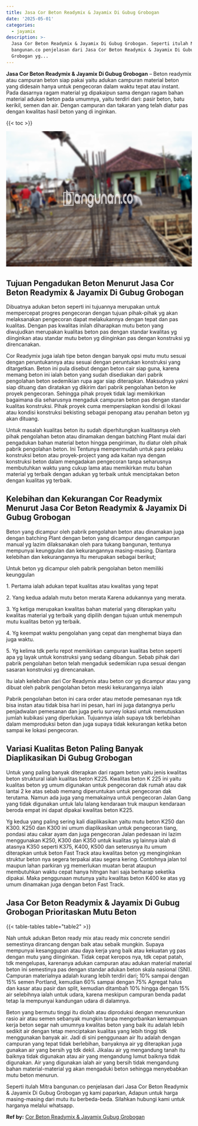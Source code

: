 ```yaml
---
title: Jasa Cor Beton Readymix & Jayamix Di Gubug Grobogan
date: '2025-05-01'
categories:
  - jayamix
description: >-
  Jasa Cor Beton Readymix & Jayamix Di Gubug Grobogan. Seperti itulah Mitra
  bangunan.co penjelasan dari Jasa Cor Beton Readymix & Jayamix Di Gubug
  Grobogan yg...
---
```


**Jasa Cor Beton Readymix & Jayamix Di Gubug Grobogan** – Beton readymix atau campuran beton siap pakai yaitu adukan campuran material beton yang didesain hanya untuk pengecoran dalam waktu tepat atau instant. Pada dasarnya ragam material yg dipakaipun sama dengan ragam bahan material adukan beton pada umumnya, yaitu terdiri dari: pasir beton, batu kerikil, semen dan air. Dengan campuran dan takaran yang telah diatur pas dengan kwalitas hasil beton yang di inginkan.

{{< toc >}}

![Jasa Cor Beton Readymix & Jayamix Di Gubug Grobogan](/images/jasa-cor-readymix-15.png)

## Tujuan Pengadukan Beton Menurut Jasa Cor Beton Readymix & Jayamix Di Gubug Grobogan

Dibuatnya adukan beton seperti ini tujuannya merupakan untuk mempercepat progres pengecoran dengan tujuan pihak-pihak yg akan melaksanakan pengecoran dapat melakukannya dengan tepat dan pas kualitas. Dengan pas kwalitas inilah diharapkan mutu beton yang diwujudkan merupakan kualitas beton pas dengan standar kwalitas yg diinginkan atau standar mutu beton yg diinginkan pas dengan konstruksi yg direncanakan.

Cor Readymix juga ialah tipe beton dengan banyak opsi mutu mutu sesuai dengan peruntukannya atau sesuai dengan peruntukan konstruksi yang ditargetkan. Beton ini pula disebut dengan beton cair siap guna, karena memang beton ini ialah beton yang sudah disediakan dari pabrik pengolahan beton sedemikian rupa agar siap diterapkan. Maksudnya yakni siap dituang dan diratakan yg dikirim dari pabrik pengolahan beton ke proyek pengecoran. Sehingga pihak proyek tidak lagi memikirkan bagaimana dia seharusnya mengaduk campuran beton pas dengan standar kualitas konstruksi. Pihak proyek cuma mempersiapkan kondisi di lokasi atau kondisi konstruksi bekisting sebagai penopang atau penahan beton yg akan dituang.

Untuk masalah kualitas beton itu sudah diperhitungkan kualitasnya oleh pihak pengolahan beton atau dinamakan dengan batching Plant mulai dari pengadukan bahan material beton hingga pengiriman, itu diatur oleh pihak pabrik pengolahan beton. Ini Tentunya mempermudah untuk para pelaku konstruksi beton atau proyek-project yang ada kaitan nya dengan konstruksi beton dalam mengadakan pengecoran tanpa seharusnya membutuhkan waktu yang cukup lama atau memikirkan mutu bahan material yg terbaik dengan adukan yg terbaik untuk menciptakan beton dengan kualitas yg terbaik.

## Kelebihan dan Kekurangan Cor Readymix Menurut Jasa Cor Beton Readymix & Jayamix Di Gubug Grobogan

Beton yang dicampur oleh pabrik pengolahan beton atau dinamakan juga dengan batching Plant dengan beton yang dicampur dengan campuran manual yg lazim dilaksanakan oleh para tukang bangunan, tentunya mempunyai keunggulan dan kekurangannya masing-masing. Diantara kelebihan dan kekurangannya Itu merupakan sebagai berikut;

Untuk beton yg dicampur oleh pabrik pengolahan beton memiliki keunggulan

1\. Pertama ialah adukan tepat kualitas atau kwalitas yang tepat

2\. Yang kedua adalah mutu beton merata Karena adukannya yang merata.

3\. Yg ketiga merupakan kwalitas bahan material yang diterapkan yaitu kwalitas material yg terbaik yang dipilih dengan tujuan untuk menempuh mutu kualitas beton yg terbaik.

4\. Yg keempat waktu pengolahan yang cepat dan menghemat biaya dan juga waktu.

5\. Yg kelima tdk perlu repot memikirkan campuran kualitas beton seperti apa yg layak untuk konstruksi yang sedang dibangun. Sebab pihak dari pabrik pengolahan beton telah mengaduk sedemikian rupa sesuai dengan sasaran konstruksi yg direncanakan.

Itu ialah kelebihan dari Cor Readymix atau beton cor yg dicampur atau yang dibuat oleh pabrik pengolahan beton meski kekurangannya ialah

Pabrik pengolahan beton ini cara order atau metode pemesanan nya tdk bisa instan atau tidak bisa hari ini pesan, hari ini juga datangnya perlu penjadwalan pemesanan dan juga perlu survey lokasi untuk memutuskan jumlah kubikasi yang diperlukan. Tujuannya ialah supaya tdk berlebihan dalam memproduksi beton dan juga supaya tidak kekurangan ketika beton sampai ke lokasi pengecoran.

## Variasi Kualitas Beton Paling Banyak Diaplikasikan Di Gubug Grobogan

Untuk yang paling banyak diterapkan dari ragam beton yaitu jenis kwalitas beton struktural ialah kualitas beton K225. Kwalitas beton K 225 ini yaitu kualitas beton yg umum digunakan untuk pengecoran dak rumah atau dak lantai 2 ke atas sebab memang diperuntukan untuk pengecoran dak terutama. Namun ada juga yang memakainya untuk pengecoran Jalan Gang yang tidak digunakan untuk lalu lalang kendaraan truk maupun kendaraan beroda empat ini dapat dipakai kwalitas beton K225.

Yg kedua yang paling sering kali diaplikasikan yaitu mutu beton K250 dan K300. K250 dan K300 ini umum diaplikasikan untuk pengecoran tiang, pondasi atau cakar ayam dan juga pengecoran Jalan pedesaan ini lazim menggunakan K250, K300 dan K350 untuk kualitas yg lainnya ialah di atasnya K350 seperti K375, K400, K500 dan seterusnya itu umum diterapkan untuk beton Fast Track atau kwalitas beton yg menginginkan struktur beton nya segera terpakai atau segera kering. Contohnya jalan tol maupun lahan parkiran yg memerlukan muatan berat ataupun membutuhkan waktu cepat hanya hitngan hari saja berharap seketika dipakai. Maka penggunaan mutunya yaitu kwalitas beton K400 ke atas yg umum dinamakan juga dengan beton Fast Track.

## Jasa Cor Beton Readymix & Jayamix Di Gubug Grobogan Prioritaskan Mutu Beton

{{< table-tables table="table2" >}}

Nah untuk adukan Beton ready mix atau ready mix concrete sendiri semestinya dirancang dengan baik atau sebaik mungkin. Supaya mempunyai kesanggupan atau daya kerja yang baik atau kekuatan yg pas dengan mutu yang diinginkan. Tidak cepat keropos nya, tdk cepat patah, tdk mengelupas, karenanya adukan campuran atau adukan material material beton ini semestinya pas dengan standar adukan beton skala nasional (SNI). Campuran materialnya adalah kurang lebih terdiri dari; 10% sampai dengan 15% semen Portland, kemudian 60% sampai dengan 75% Agregat halus dan kasar atau pasir dan split, kemudian ditambah 10% hingga dengan 15% air selebihnya ialah untuk udara, karena meskipun campuran benda padat tetap Ia mempunyai kandungan udara di dalamnya.

Beton yang bermutu tinggi itu diolah atau diproduksi dengan menurunkan rasio air atau semen sebanyak mungkin tanpa mengorbankan kemampuan kerja beton segar nah umumnya kwalitas beton yang baik itu adalah lebih sedikit air dengan tetap menciptakan kualitas yang lebih tinggi tdk menggunakan banyak air. Jadi di sini penggunaan air Itu adalah dengan campuran yang tepat tidak berlebihan, banyaknya air yg diterapkan juga gunakan air yang bersih yg tdk dekil. Jikalau air yg mengandung tanah itu baiknya tidak digunakan atau air yang mengandung lumut baiknya tidak digunakan. Air yang digunakan ialah air yang bersih tidak mengandung bahan material-material yg akan mengaduki beton sehingga menyebabkan mutu beton menurun.

Seperti itulah Mitra bangunan.co penjelasan dari Jasa Cor Beton Readymix & Jayamix Di Gubug Grobogan yg kami paparkan, Adapun untuk harga masing-masing dari mutu itu berbeda-beda. Silahkan hubungi kami untuk harganya melalui whatsapp.

**Ref by:** [Cor Beton Readymix & Jayamix Gubug Grobogan](https://id.wikipedia.org/wiki/Cor)
